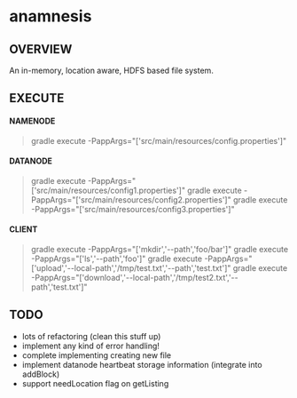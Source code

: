 # anamnesis
## OVERVIEW
An in-memory, location aware, HDFS based file system.

## EXECUTE
#### NAMENODE
> gradle execute -PappArgs="['src/main/resources/config.properties']"
#### DATANODE
> gradle execute -PappArgs="['src/main/resources/config1.properties']"
> gradle execute -PappArgs="['src/main/resources/config2.properties']"
> gradle execute -PappArgs="['src/main/resources/config3.properties']"
#### CLIENT
> gradle execute -PappArgs="['mkdir','--path','foo/bar']"
> gradle execute -PappArgs="['ls','--path','foo']"
> gradle execute -PappArgs="['upload','--local-path','/tmp/test.txt','--path','test.txt']"
> gradle execute -PappArgs="['download','--local-path','/tmp/test2.txt','--path','test.txt']"

## TODO
- lots of refactoring (clean this stuff up)
- implement any kind of error handling!
- complete implementing creating new file
- implement datanode heartbeat storage information (integrate into addBlock)
- support needLocation flag on getListing
